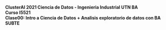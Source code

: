 **ClusterAI 2021
Ciencia de Datos - Ingenieria Industrial UTN BA <br>
Curso I5521 <br>
Clase00: Intro a Ciencia de Datos + Analisis exploratorio de datos con BA SUBTE**  <br>
